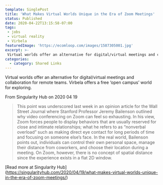 ```yaml
---
template: SinglePost
title: 'What Makes Virtual Worlds Unique in the Era of Zoom Meetings'
status: Published
date: 2020-04-22T13:15:58-07:00
tags:
 - jobs
 - virtual reality
 - Virbela
featuredImage: 'https://ecomloop.com/images/1587305001.jpg'
excerpt: >-
 Virtual worlds offer an alternative for digital/virtual meetings and collaboration for remote teams. Virbela offers a free ‘open campus’ world for exploring.
categories:
  - category: Shared Links
---
```

Virtual worlds offer an alternative for digital/virtual meetings and collaboration for remote teams. Virbela offers a free ‘open campus’ world for exploring.

From Singularity Hub on 2020 04 19
> This point was underscored last week in an opinion article for the Wall Street Journal where Stanford Professor Jeremy Bailenson outlined why video conferencing on Zoom can feel so exhausting. In his view, Zoom forces people to display behaviors that are usually reserved for close and intimate relationships; what he refers to as “nonverbal overload” such as making direct eye contact for long periods of time and focusing on someone else’s face. In the real world, Bailenson points out, individuals can control their own personal space, manage their distance from coworkers, and choose their location during a meeting. On Zoom, however, there is no concept of spatial distance since the experience exists in a flat 2D window.


[Read more at Singularity Hub] (https://singularityhub.com/2020/04/19/what-makes-virtual-worlds-unique-in-the-era-of-zoom-meetings/)
